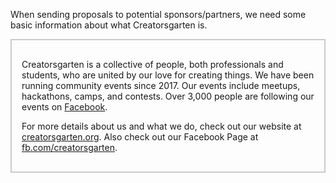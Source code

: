 When sending proposals to potential sponsors/partners, we need some basic information about what Creatorsgarten is.

<div style="padding: 1rem; border: 2px solid #0003;">

Creatorsgarten is a collective of people, both professionals and students, who are united by our love for creating things. We have been running community events since 2017. Our events include meetups, hackathons, camps, and contests. Over 3,000 people are following our events on [Facebook](https://www.facebook.com/creatorsgarten/).

For more details about us and what we do, check out our website at [creatorsgarten.org](https://creatorsgarten.org/). Also check out our Facebook Page at [fb.com/creatorsgarten](https://fb.com/creatorsgarten).

</div>
